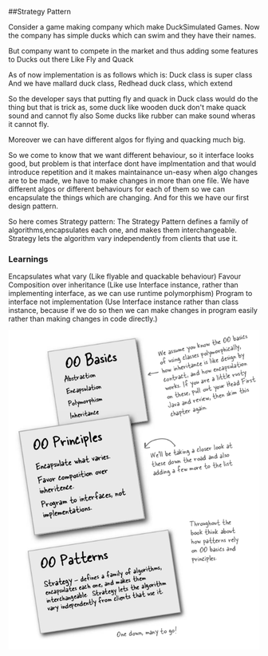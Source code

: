 ##Strategy Pattern

Consider a game making company which make DuckSimulated Games.
Now the company has simple ducks which can swim and they have their names.

But company want to compete in the market and thus adding some features to Ducks out there
Like Fly and Quack

As of now implementation is as follows which is: 
Duck class is super class
And we have mallard duck class, Redhead duck class, which extend


So the developer says that putting fly and quack in Duck class would do the thing but that is trick as, some duck like wooden duck don't make quack sound and cannot fly also
Some ducks like rubber can make sound wheras it cannot fly.

Moreover we can have different algos for flying and quacking much big.

So we come to know that we want different behaviour, so it interface looks good, but problem is that interface dont have implmentation and that would introduce repetition and it makes maintainance un-easy when algo changes are to be made, we have to make changes in more than one file.
We have different algos or different behaviours for each of them so we can encapsulate the things which are changing. And for this we have our first design pattern.


So here comes Strategy pattern:
The Strategy Pattern defines a family of algorithms,encapsulates each one, and makes them interchangeable. Strategy lets the algorithm vary independently from clients that use it.


### Learnings
Encapsulates what vary (Like flyable and quackable behaviour)
Favour Composition over inheritance (Like use Interface instance, rather than implementing interface, as we can use runtime polymorphism)
Program to interface not implementation (Use Interface instance rather than class instance, because if we do so then we can make changes in program easily rather than making changes in code directly.)

![Learnings](../images/ch1a.png)
